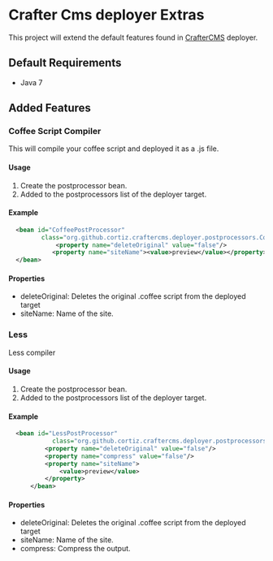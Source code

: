 # Crafter Cms deployer Extras
This project will extend the default features found in [CrafterCMS](https://github.com/craftercms/studio) deployer.

## Default Requirements

* Java 7

## Added Features

### Coffee Script Compiler

This will compile your coffee script and deployed it as a .js file.
#### Usage

1. Create the postprocessor bean.
2. Added to the postprocessors list of the deployer target.

#### Example

```xml
  <bean id="CoffeePostProcessor"
         class="org.github.cortiz.craftercms.deployer.postprocessors.CoffeeScriptPostProcessor" init-method="init">
             <property name="deleteOriginal" value="false"/>
            <property name="siteName"><value>preview</value></property>
  </bean>
```

#### Properties
* deleteOriginal: Deletes the original .coffee script from the deployed target
* siteName: Name of the site.

### Less

Less compiler
#### Usage

1. Create the postprocessor bean.
2. Added to the postprocessors list of the deployer target.

#### Example

```xml
  <bean id="LessPostProcessor"
            class="org.github.cortiz.craftercms.deployer.postprocessors.LessPostProcessor" init-method="init">
          <property name="deleteOriginal" value="false"/>
          <property name="compress" value="false"/>
          <property name="siteName">
              <value>preview</value>
          </property>
      </bean>
```

#### Properties
* deleteOriginal: Deletes the original .coffee script from the deployed target
* siteName: Name of the site.
* compress: Compress the output.
